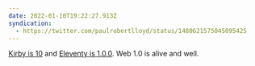 ```yaml
---
date: 2022-01-10T19:22:27.913Z
syndication:
  - https://twitter.com/paulrobertlloyd/status/1480621575045095425
---
```

[Kirby is 10](https://getkirby.com/10) and [Eleventy is 1.0.0](https://twitter.com/eleven_ty/status/1479924265004711938). Web 1.0 is alive and well.
